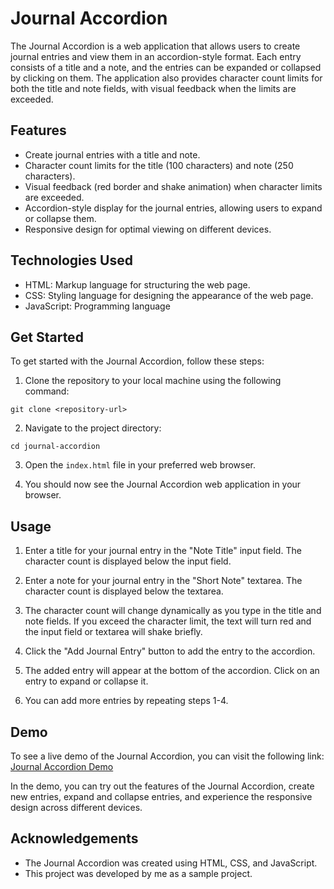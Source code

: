 # Journal Accordion

The Journal Accordion is a web application that allows users to create journal entries and view them in an accordion-style format. Each entry consists of a title and a note, and the entries can be expanded or collapsed by clicking on them. The application also provides character count limits for both the title and note fields, with visual feedback when the limits are exceeded.

## Features

- Create journal entries with a title and note.
- Character count limits for the title (100 characters) and note (250 characters).
- Visual feedback (red border and shake animation) when character limits are exceeded.
- Accordion-style display for the journal entries, allowing users to expand or collapse them.
- Responsive design for optimal viewing on different devices.

## Technologies Used

- HTML: Markup language for structuring the web page.
- CSS: Styling language for designing the appearance of the web page.
- JavaScript: Programming language

## Get Started
To get started with the Journal Accordion, follow these steps:

1. Clone the repository to your local machine using the following command:

```
git clone <repository-url>
```

2. Navigate to the project directory:

```
cd journal-accordion
```

3. Open the `index.html` file in your preferred web browser.

4. You should now see the Journal Accordion web application in your browser.

## Usage

1. Enter a title for your journal entry in the "Note Title" input field. The character count is displayed below the input field.

2. Enter a note for your journal entry in the "Short Note" textarea. The character count is displayed below the textarea.

3. The character count will change dynamically as you type in the title and note fields. If you exceed the character limit, the text will turn red and the input field or textarea will shake briefly.

4. Click the "Add Journal Entry" button to add the entry to the accordion.

5. The added entry will appear at the bottom of the accordion. Click on an entry to expand or collapse it.

6. You can add more entries by repeating steps 1-4.

## Demo

To see a live demo of the Journal Accordion, you can visit the following link: [Journal Accordion Demo](https://major101x.github.io/journal.github.io/)

In the demo, you can try out the features of the Journal Accordion, create new entries, expand and collapse entries, and experience the responsive design across different devices.

## Acknowledgements

- The Journal Accordion was created using HTML, CSS, and JavaScript.
- This project was developed by me as a sample project.
